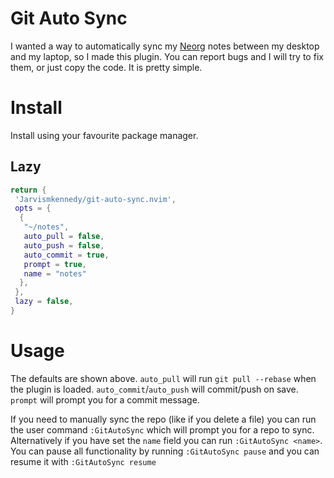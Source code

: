 # Git Auto Sync

I wanted a way to automatically sync my [Neorg](https://github.com/nvim-neorg/neorg) notes between
my desktop and my laptop, so I made this plugin. You can report bugs and I will try to fix them,
or just copy the code. It is pretty simple.

# Install

Install using your favourite package manager.

## Lazy

```lua
return { 
 'Jarvismkennedy/git-auto-sync.nvim',
 opts = { 
  {
   "~/notes",
   auto_pull = false,
   auto_push = false,
   auto_commit = true,
   prompt = true,
   name = "notes"
  },
 },
 lazy = false,
}
```


# Usage

The defaults are shown above. `auto_pull` will run `git pull --rebase` when the plugin is loaded.
`auto_commit`/`auto_push` will commit/push on save. `prompt` will prompt you for a commit message.

If you need to manually sync the repo (like if you delete a file) you can run the user command
`:GitAutoSync` which will prompt you for a repo to sync. Alternatively if you have set the `name`
field you can run `:GitAutoSync <name>`. You can pause all functionality by running `:GitAutoSync pause`
and you can resume it with `:GitAutoSync resume`


